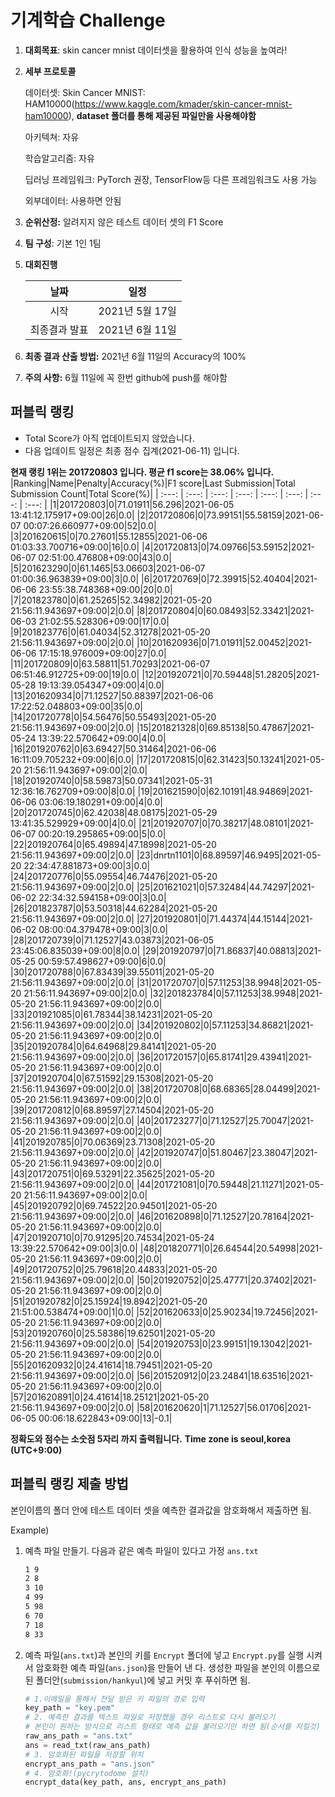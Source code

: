 # **기계학습 Challenge**
1. **대회목표**: skin cancer mnist 데이터셋을 활용하여 인식 성능을 높여라!

2. **세부 프로토콜**

   데이터셋: Skin Cancer MNIST: HAM10000(https://www.kaggle.com/kmader/skin-cancer-mnist-ham10000), 
           **dataset 폴더를 통해 제공된 파일만을 사용해야함**

   아키텍쳐: 자유

   학습알고리즘: 자유

   딥러닝 프레임워크: PyTorch 권장, TensorFlow등 다른 프레임워크도 사용 가능

   외부데이터: 사용하면 안됨

3. **순위산정:** 알려지지 않은 테스트 데이터 셋의 F1 Score

4. **팀 구성**: 기본 1인 1팀

5. **대회진행**

   |     날짜      |      일정       |
   | :-----------: | :-------------: |
   |     시작      | 2021년 5월 17일 |
   | 최종결과 발표 | 2021년 6월 11일  |

6. **최종 결과 산출 방법:** 2021년 6월 11일의 Accuracy의 100%

7. **주의 사항:** 6월 11일에 꼭 한번 github에 push를 해야함


## 퍼블릭 랭킹

  
- Total Score가 아직 업데이트되지 않았습니다. 
 - 다음 업데이트 일정은 최종 점수 집계(2021-06-11) 입니다.
  
**현재 랭킹 1위는 201720803 입니다. 평균 f1 score는 38.06% 입니다.**
|Ranking|Name|Penalty|Accuracy(%)|F1 score|Last Submission|Total Submission Count|Total Score(%)|
| :---: | :---: | :---: | :---: | :---: | :---: | :---: | :---: |
|1|201720803|0|71.01911|56.296|2021-06-05 13:41:12.175917+09:00|26|0.0|
|2|201720806|0|73.99151|55.58159|2021-06-07 00:07:26.660977+09:00|52|0.0|
|3|201620615|0|70.27601|55.12855|2021-06-06 01:03:33.700716+09:00|16|0.0|
|4|201720813|0|74.09766|53.59152|2021-06-07 02:51:00.476808+09:00|43|0.0|
|5|201623290|0|61.1465|53.06603|2021-06-07 01:00:36.963839+09:00|3|0.0|
|6|201720769|0|72.39915|52.40404|2021-06-06 23:55:38.748368+09:00|20|0.0|
|7|201823780|0|61.25265|52.34982|2021-05-20 21:56:11.943697+09:00|2|0.0|
|8|201720804|0|60.08493|52.33421|2021-06-03 21:02:55.528306+09:00|17|0.0|
|9|201823776|0|61.04034|52.31278|2021-05-20 21:56:11.943697+09:00|2|0.0|
|10|201620936|0|71.01911|52.00452|2021-06-06 17:15:18.976009+09:00|27|0.0|
|11|201720809|0|63.58811|51.70293|2021-06-07 06:51:46.912725+09:00|19|0.0|
|12|201920721|0|70.59448|51.28205|2021-05-28 19:13:39.054347+09:00|4|0.0|
|13|201620934|0|71.12527|50.88397|2021-06-06 17:22:52.048803+09:00|35|0.0|
|14|201720778|0|54.56476|50.55493|2021-05-20 21:56:11.943697+09:00|2|0.0|
|15|201821328|0|69.85138|50.47867|2021-05-24 13:39:22.570642+09:00|4|0.0|
|16|201920762|0|63.69427|50.31464|2021-06-06 16:11:09.705232+09:00|6|0.0|
|17|201720815|0|62.31423|50.13241|2021-05-20 21:56:11.943697+09:00|2|0.0|
|18|201920740|0|58.59873|50.07341|2021-05-31 12:36:16.762709+09:00|8|0.0|
|19|201621590|0|62.10191|48.94869|2021-06-06 03:06:19.180291+09:00|4|0.0|
|20|201720745|0|62.42038|48.08175|2021-05-29 13:41:35.529929+09:00|4|0.0|
|21|201920707|0|70.38217|48.08101|2021-06-07 00:20:19.295865+09:00|5|0.0|
|22|201920764|0|65.49894|47.18998|2021-05-20 21:56:11.943697+09:00|2|0.0|
|23|dnrtn1101|0|68.89597|46.9495|2021-05-20 22:34:47.881873+09:00|3|0.0|
|24|201720776|0|55.09554|46.74476|2021-05-20 21:56:11.943697+09:00|2|0.0|
|25|201621021|0|57.32484|44.74297|2021-06-02 22:34:32.594158+09:00|3|0.0|
|26|201823787|0|53.50318|44.62284|2021-05-20 21:56:11.943697+09:00|2|0.0|
|27|201920801|0|71.44374|44.15144|2021-06-02 08:00:04.379478+09:00|3|0.0|
|28|201720739|0|71.12527|43.03873|2021-06-05 23:45:06.835039+09:00|8|0.0|
|29|201920797|0|71.86837|40.08813|2021-05-25 00:59:57.498627+09:00|6|0.0|
|30|201720788|0|67.83439|39.55011|2021-05-20 21:56:11.943697+09:00|2|0.0|
|31|201720707|0|57.11253|38.9948|2021-05-20 21:56:11.943697+09:00|2|0.0|
|32|201823784|0|57.11253|38.9948|2021-05-20 21:56:11.943697+09:00|2|0.0|
|33|201921085|0|61.78344|38.14231|2021-05-20 21:56:11.943697+09:00|2|0.0|
|34|201920802|0|57.11253|34.86821|2021-05-20 21:56:11.943697+09:00|2|0.0|
|35|201920784|0|64.64968|29.84141|2021-05-20 21:56:11.943697+09:00|2|0.0|
|36|201720157|0|65.81741|29.43941|2021-05-20 21:56:11.943697+09:00|2|0.0|
|37|201920704|0|67.51592|29.15308|2021-05-20 21:56:11.943697+09:00|2|0.0|
|38|201720708|0|68.68365|28.04499|2021-05-20 21:56:11.943697+09:00|2|0.0|
|39|201720812|0|68.89597|27.14504|2021-05-20 21:56:11.943697+09:00|2|0.0|
|40|201723277|0|71.12527|25.70047|2021-05-20 21:56:11.943697+09:00|2|0.0|
|41|201920785|0|70.06369|23.71308|2021-05-20 21:56:11.943697+09:00|2|0.0|
|42|201920747|0|51.80467|23.38047|2021-05-20 21:56:11.943697+09:00|2|0.0|
|43|201720751|0|69.53291|22.35625|2021-05-20 21:56:11.943697+09:00|2|0.0|
|44|201721081|0|70.59448|21.11271|2021-05-20 21:56:11.943697+09:00|2|0.0|
|45|201920792|0|69.74522|20.94501|2021-05-20 21:56:11.943697+09:00|2|0.0|
|46|201620898|0|71.12527|20.78164|2021-05-20 21:56:11.943697+09:00|2|0.0|
|47|201920710|0|70.91295|20.74534|2021-05-24 13:39:22.570642+09:00|3|0.0|
|48|201820771|0|26.64544|20.54998|2021-05-20 21:56:11.943697+09:00|2|0.0|
|49|201720752|0|25.79618|20.44833|2021-05-20 21:56:11.943697+09:00|2|0.0|
|50|201920752|0|25.47771|20.37402|2021-05-20 21:56:11.943697+09:00|2|0.0|
|51|201920782|0|25.15924|19.8942|2021-05-20 21:51:00.538474+09:00|1|0.0|
|52|201620633|0|25.90234|19.72456|2021-05-20 21:56:11.943697+09:00|2|0.0|
|53|201920760|0|25.58386|19.62501|2021-05-20 21:56:11.943697+09:00|2|0.0|
|54|201920753|0|23.99151|19.13042|2021-05-20 21:56:11.943697+09:00|2|0.0|
|55|201620932|0|24.41614|18.79451|2021-05-20 21:56:11.943697+09:00|2|0.0|
|56|201520912|0|23.24841|18.63516|2021-05-20 21:56:11.943697+09:00|2|0.0|
|57|201620891|0|24.41614|18.25121|2021-05-20 21:56:11.943697+09:00|2|0.0|
|58|201620620|1|71.12527|56.01706|2021-06-05 00:06:18.622843+09:00|13|-0.1|


**정확도와 점수는 소숫점 5자리 까지 출력됩니다.**
**Time zone is seoul,korea (UTC+9:00)**
## 퍼블릭 랭킹 제출 방법

본인이름의 폴더 안에 테스트 데이터 셋을 예측한 결과값을 암호화해서 제출하면 됨.

Example) 

1. 예측 파일 만들기. 다음과 같은 예측 파일이 있다고 가정 `ans.txt`

   ```tex
   1 9
   2 8
   3 10
   4 99
   5 98
   6 70
   7 18
   8 33
   ```

2. 예측 파일(`ans.txt`)과 본인의 키를 `Encrypt` 폴더에 넣고 `Encrypt.py`를 실행 시켜서 암호화한 예측 파일(`ans.json`)을 만들어 낸 다. 생성한 파일을 본인의 이름으로 된 폴더안(`submission/hankyul`)에 넣고 커밋 후 푸쉬하면 됨.

   ```python
   # 1.이메일을 통해서 전달 받은 키 파일의 경로 입력
   key_path = "key.pem"
   # 2. 예측한 결과를 텍스트 파일로 저장했을 경우 리스트로 다시 불러오기
   # 본인이 원하는 방식으로 리스트 형태로 예측 값을 불러오기만 하면 됨(순서를 지킬것)
   raw_ans_path = "ans.txt"
   ans = read_txt(raw_ans_path)
   # 3. 암호화된 파일을 저장할 위치
   encrypt_ans_path = "ans.json"
   # 4. 암호화!(pycrytodome 설치)
   encrypt_data(key_path, ans, encrypt_ans_path)
   ```




